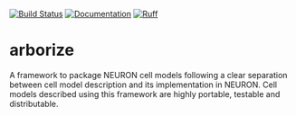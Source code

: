 [![Build Status](https://github.com/dbbs-lab/bsb/actions/workflows/main.yml/badge.svg)](https://github.com/dbbs-lab/bsb/actions/workflows/main.yml)
[![Documentation](https://readthedocs.org/projects/arborize/badge/?version=latest)](https://arborize.readthedocs.io/en/latest/?badge=latest)
[![Ruff](https://img.shields.io/endpoint?url=https://raw.githubusercontent.com/astral-sh/ruff/main/assets/badge/v2.json)](https://github.com/astral-sh/ruff)

# arborize
A framework to package NEURON cell models following a clear separation between
cell model description and its implementation in NEURON. Cell models described
using this framework are highly portable, testable and distributable.
